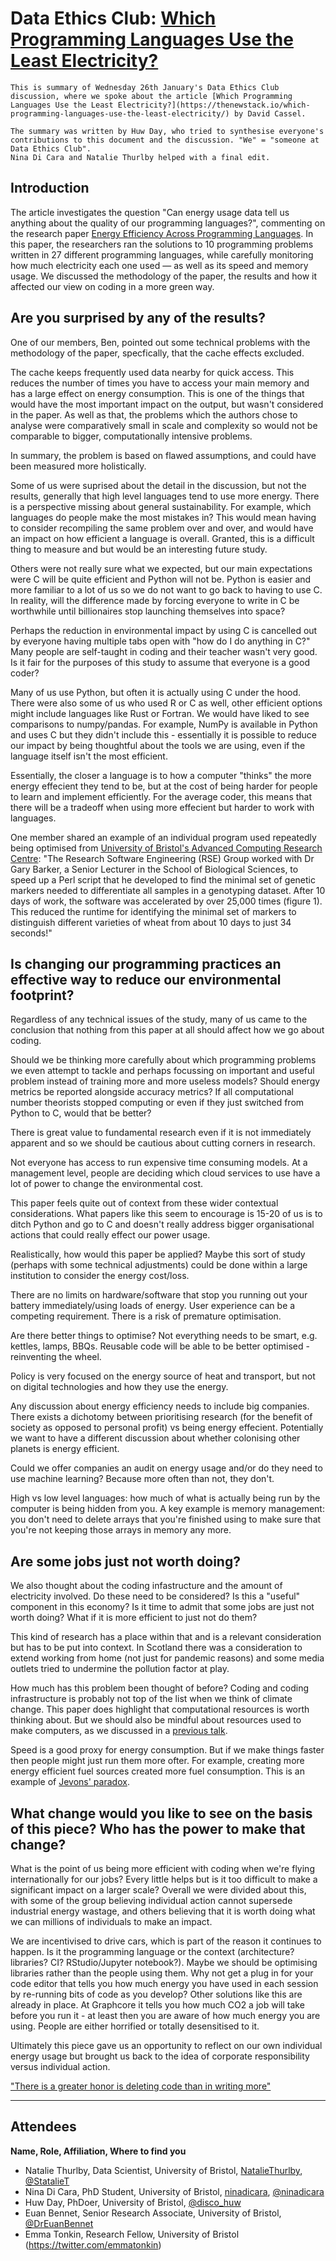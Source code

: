 # Data Ethics Club: [Which Programming Languages Use the Least Electricity?](https://thenewstack.io/which-programming-languages-use-the-least-electricity/)
<!--Please don't edit the info panel below-->

```{admonition} What's this? 
This is summary of Wednesday 26th January's Data Ethics Club discussion, where we spoke about the article [Which Programming Languages Use the Least Electricity?](https://thenewstack.io/which-programming-languages-use-the-least-electricity/) by David Cassel.

The summary was written by Huw Day, who tried to synthesise everyone's contributions to this document and the discussion. "We" = "someone at Data Ethics Club". 
Nina Di Cara and Natalie Thurlby helped with a final edit.
```

## Introduction

The article investigates the question "Can energy usage data tell us anything about the quality of our programming languages?", commenting on the research paper [Energy Efficiency Across Programming Languages](https://greenlab.di.uminho.pt/wp-content/uploads/2017/10/sleFinal.pdf). In this paper, the researchers ran the solutions to 10 programming problems written in 27 different programming languages, while carefully monitoring how much electricity each one used — as well as its speed and memory usage. We discussed the methodology of the paper, the results and how it affected our view on coding in a more green way.

## Are you surprised by any of the results?

One of our members, Ben, pointed out some technical problems with the methodology of the paper, specfically, that the cache effects excluded.

The cache keeps frequently used data nearby for quick access. 
This reduces the number of times you have to access your main memory and has a large effect on energy consumption. 
This is one of the things that would have the most important impact on the output, but wasn't considered in the paper. 
As well as that, the problems which the authors chose to analyse were comparatively small in scale and complexity so would not be comparable to bigger, computationally intensive problems.

In summary, the problem is based on flawed assumptions, and could have been measured more holistically.

Some of us were suprised about the detail in the discussion, but not the results, generally that high level languages tend to use more energy. 
There is a perspective missing about general sustainability.
For example, which languages do people make the most mistakes in? 
This would mean having to consider recompiling the same problem over and over, and would have an impact on how efficient a language is overall. 
Granted, this is a difficult thing to measure and but would be an interesting future study.


Others were not really sure what we expected, but our main expectations were C will be quite efficient and Python will not be. 
Python is easier and more familiar to a lot of us so we do not want to go back to having to use C. 
In reality, will the difference made by forcing everyone to write in C be worthwhile until billionaires stop launching themselves into space?

Perhaps the reduction in environmental impact by using C is cancelled out by everyone having multiple tabs open with "how do I do anything in C?" Many people are self-taught in coding and their teacher wasn't very good. Is it fair for the purposes of this study to assume that everyone is a good coder?

Many of us use Python, but often it is actually using C under the hood. 
There were also some of us who used R or C as well, other efficient options might include languages like Rust or Fortran. 
We would have liked to see comparisons to numpy/pandas.
For example, NumPy is available in Python and uses C but they didn't include this - essentially it is possible to reduce our impact by being thoughtful about the tools we are using, even if the language itself isn't the most efficient.

Essentially, the closer a language is to how a computer "thinks" the more energy effecient they tend to be, but at the cost of being harder for people to learn and implement efficiently. 
For the average coder, this means that there will be a tradeoff when using more effecient but harder to work with languages. 

One member shared an example of an individual program used repeatedly being optimised from [University of Bristol's Advanced Computing Research Centre](https://bristol.ac.uk/acrc/research-software-engineering/case-studies/minimalmarkers/#d.en.578273):
"The Research Software Engineering (RSE) Group worked with Dr Gary Barker, a Senior Lecturer in the School of Biological Sciences, to speed up a Perl script that he developed to find the minimal set of genetic markers needed to differentiate all samples in a genotyping dataset. After 10 days of work, the software was accelerated by over 25,000 times (figure 1). This reduced the runtime for identifying the minimal set of markers to distinguish different varieties of wheat from about 10 days to just 34 seconds!"

## Is changing our programming practices an effective way to reduce our environmental footprint?

Regardless of any technical issues of the study, many of us came to the conclusion that nothing from this paper at all should affect how we go about coding. 

Should we be thinking more carefully about which programming problems we even attempt to tackle and perhaps focussing on important and useful problem instead of training more and more useless models? Should energy metrics be reported alongside accuracy metrics? If all computational number theorists stopped computing or even if they just switched from Python to C, would that be better?

There is great value to fundamental research even if it is not immediately apparent and so we should be cautious about cutting corners in research.

Not everyone has access to run expensive time consuming models. At a management level, people are deciding which cloud services to use have a lot of power to change the environmental cost. 

This paper feels quite out of context from these wider contextual considerations. 
What papers like this seem to encourage is 15-20 of us is to ditch Python and go to C and doesn't really address bigger organisational actions that could really effect our power usage.

Realistically, how would this paper be applied? Maybe this sort of study (perhaps with some technical adjustments) could be done within a large institution to consider the energy cost/loss. 

There are no limits on hardware/software that stop you running out your battery immediately/using loads of energy. User experience can be a competing requirement. There is a risk of premature optimisation. 

Are there better things to optimise? Not everything needs to be smart, e.g. kettles, lamps, BBQs. Reusable code will be able to be better optimised - reinventing the wheel.

Policy is very focused on the energy source of heat and transport, but not on digital technologies and how they use the energy.

Any discussion about energy efficiency needs to include big companies. There exists a dichotomy between prioritising research (for the benefit of society as opposed to personal profit) vs being energy effecient. Potentially we want to have a different discussion about whether colonising other planets is energy efficient.

Could we offer companies an audit on energy usage and/or do they need to use machine learning? Because more often than not, they don't.

High vs low level languages: how much of what is actually being run by the computer is being hidden from you. A key example is memory management: you don't need to delete arrays that you're finished using to make sure that you're not keeping those arrays in memory any more.

## Are some jobs just not worth doing?

We also thought about the coding infastructure and the amount of electricity involved. Do these need to be considered? Is this a "useful" component in this economy? Is it time to admit that some jobs are just not worth doing? What if it is more efficient to just not do them?

This kind of research has a place within that and is a relevant consideration but has to be put into context. In Scotland there was a consideration to extend working from home (not just for pandemic reasons) and some media outlets tried to undermine the pollution factor at play.

How much has this problem been thought of before?
Coding and coding infrastructure is probably not top of the list when we think of climate change. 
This paper does highlight that computational resources is worth thinking about. 
But we should also be mindful about resources used to make computers, as we discussed in a [previous talk](https://dataethicsclub.com/contents/write_ups/2021/11-08-21_writeup.html).

Speed is a good proxy for energy consumption. But if we make things faster then people might just run them more ofter. For example, creating more energy efficient fuel sources created more fuel consumption. This is an example of [Jevons' paradox](https://en.wikipedia.org/wiki/Jevons_paradox#:~:text=In%20economics%2C%20the%20Jevons%20paradox,rises%20due%20to%20increasing%20demand.).

## What change would you like to see on the basis of this piece? Who has the power to make that change?

What is the point of us being more efficient with coding when we're flying internationally for our jobs? 
Every little helps but is it too difficult to make a significant impact on a larger scale?
Overall we were divided about this, with some of the group believing individual action cannot supersede industrial energy wastage, and others believing that it is worth doing what we can millions of individuals to make an impact. 

We are incentivised to drive cars, which is part of the reason it continues to happen. 
Is it the programming language or the context (architecture? libraries? CI? RStudio/Jupyter notebook?).
Maybe we should be optimising libraries rather than the people using them. 
Why not get a plug in for your code editor that tells you how much energy you have used in each session by re-running bits of code as you develop?
Other solutions like this are already in place.
At Graphcore it tells you how much CO2 a job will take before you run it - at least then you are aware of how much energy you are using. 
People are either horrified or totally desensitised to it. 

Ultimately this piece gave us an opportunity to reflect on our own individual energy usage but brought us back to the idea of corporate responsibility versus individual action. 

["There is a greater honor is deleting code than in writing more"](https://twitter.com/EduanBekker/status/1233241991598788608?s=20)

--- 

## Attendees
__Name, Role, Affiliation, Where to find you__
- Natalie Thurlby, Data Scientist, University of Bristol, [NatalieThurlby](https://github.com/NatalieThurlby/), [@StatalieT](https://twitter.com/StatalieT) 
- Nina Di Cara, PhD Student, University of Bristol, [ninadicara](https://github.com/ninadicara/), [@ninadicara](https://twitter.com/ninadicara)
- Huw Day, PhDoer, University of Bristol, [@disco_huw](https://twitter.com/disco_huw)
-  Euan Bennet, Senior Research Associate, University of Bristol, [@DrEuanBennet](https://twitter.com/DrEuanBennet)
- Emma Tonkin, Research Fellow, University of Bristol (https://twitter.com/emmatonkin)
